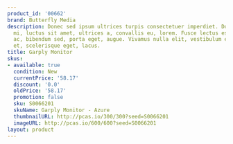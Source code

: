 ```yaml
---
product_id: '00662'
brand: Butterfly Media
description: Donec sed ipsum ultrices turpis consectetuer imperdiet. Donec tellus
  mi, luctus sit amet, ultrices a, convallis eu, lorem. Fusce lectus est, accumsan
  ac, bibendum sed, porta eget, augue. Vivamus nulla elit, vestibulum eget, semper
  et, scelerisque eget, lacus.
title: Garply Monitor
skus:
- available: true
  condition: New
  currentPrice: '58.17'
  discount: '0.0'
  oldPrice: '58.17'
  promotion: false
  sku: S0066201
  skuName: Garply Monitor - Azure
  thumbnailURL: http://pcas.io/300/300?seed=S0066201
  imageURL: http://pcas.io/600/600?seed=S0066201
layout: product
---
```


